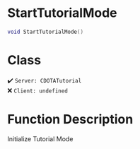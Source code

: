 # StartTutorialMode
```lua
void StartTutorialMode()
```
# Class
✔️ `Server: CDOTATutorial`  
❌ `Client: undefined`  

# Function Description
Initialize Tutorial Mode
